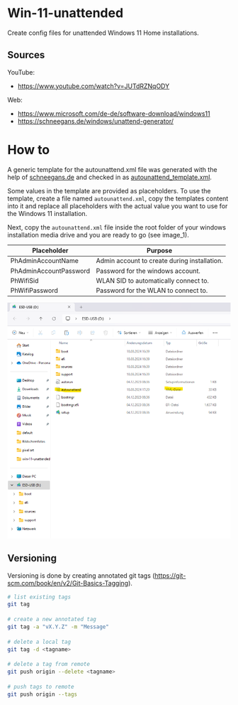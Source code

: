 # Win-11-unattended
Create config files for unattended Windows 11 Home installations.

## Sources
YouTube:
* https://www.youtube.com/watch?v=JUTdRZNqODY

Web:
* https://www.microsoft.com/de-de/software-download/windows11
* https://schneegans.de/windows/unattend-generator/

# How to
A generic template for the autounattend.xml file was generated with the help of [schneegans.de](https://schneegans.de/windows/unattend-generator/) and checked in as [autounattend_template.xml](autounattend_template.xml).

Some values in the template are provided as placeholders. To use the template, create a file named ``autounattend.xml``, copy the templates content into it and replace all placeholders with the actual value you want to use for the Windows 11 installation.

Next, copy the ``autounattend.xml`` file inside the root folder of your windows installation media drive and you are ready to go (see image_1).

| Placeholder            | Purpose                                      |
| ---------------------- | -------------------------------------------- |
| PhAdminAccountName     | Admin account to create during installation. |
| PhAdminAccountPassword | Password for the windows account.            |
| PhWifiSid              | WLAN SID to automatically connect to.        |
| PhWifiPassword         | Password for the WLAN to connect to.         |

![image_1](image_1.png)

## Versioning
Versioning is done by creating annotated git tags (https://git-scm.com/book/en/v2/Git-Basics-Tagging).

```bash
# list existing tags
git tag

# create a new annotated tag
git tag -a "vX.Y.Z" -m "Message"

# delete a local tag
git tag -d <tagname>

# delete a tag from remote
git push origin --delete <tagname>

# push tags to remote
git push origin --tags
```
